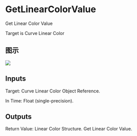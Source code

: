 # GetLinearColorValue

Get Linear Color Value

Target is Curve Linear Color

## 图示

![]($-20221218-19485495.png)

## Inputs

Target: Curve Linear Color Object Reference.

In Time: Float (single-precision).  

## Outputs

Return Value: Linear Color Structure. Get Linear Color Value.

